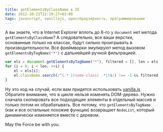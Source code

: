 ```yaml
---
title: getElementsByClassName в IE
date: 2012-10-21T22:19:27+03:00
tags: javascript, vanillajs, кроссбраузерность, программирование
---
```


А вы знаете, что в Internet Explorer вплоть до 8-го у `document` нет метода `getElementsByClassName`? А следовательно, все ваши верстки, основанные только на классах, будут сильно проигрывать в производительности. Все фреймворки эмулируют метод вызовом `getElementsByTagName('*')` с дальнейшей ручной фильтрацией.

~~~~~javascript
var els = document.getElementsByTagName("*"), filtered = [], len = els.length, i;
for (i = 0; i < len; ++i) {
    el = els[i];
    el.className.search(/^(.* |)some-class( .*|)$/) !== -1 && filtered.push(el);
}
~~~~~

Ну это код на случай, если вам придется использовать [vanilla.js](http://dikmax.name/post/vanillajs). Обратите внимание, что в цикле нельзя изменять DOM-дерево. Нужно сначала скопировать все подходящие элементы в отдельный массив и только потом их обрабатывать. Все потому, что `getElementsByTagName` (как и все остальные похожие функции) возвращает `NodeList`, который динамически изменяется вместе с деревом.

May the Force be with you.